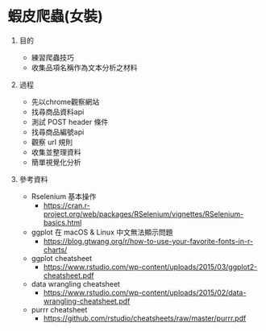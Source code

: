 # 蝦皮爬蟲(女裝)
1. 目的
    * 練習爬蟲技巧
    * 收集品項名稱作為文本分析之材料

2. 過程
    * 先以chrome觀察網站
    * 找尋商品資料api
    * 測試 POST header 條件
    * 找尋商品編號api
    * 觀察 url 規則
    * 收集並整理資料
    * 簡單視覺化分析
    
3. 參考資料
    * Rselenium 基本操作
        * https://cran.r-project.org/web/packages/RSelenium/vignettes/RSelenium-basics.html
    * ggplot 在 macOS & Linux 中文無法顯示問題
        * https://blog.gtwang.org/r/how-to-use-your-favorite-fonts-in-r-charts/
    * ggplot cheatsheet
        * https://www.rstudio.com/wp-content/uploads/2015/03/ggplot2-cheatsheet.pdf
    * data wrangling cheatsheet
        * https://www.rstudio.com/wp-content/uploads/2015/02/data-wrangling-cheatsheet.pdf
    * purrr cheatsheet
        * https://github.com/rstudio/cheatsheets/raw/master/purrr.pdf